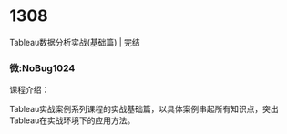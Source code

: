 # 1308
Tableau数据分析实战(基础篇) | 完结
### 微:NoBug1024 


课程介绍：

Tableau实战案例系列课程的实战基础篇，以具体案例串起所有知识点，突出Tableau在实战环境下的应用方法。

